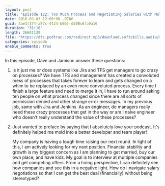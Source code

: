 ```yaml
---
layout: post
title: "Episode 122: Too Much Process and Negotiating Salaries with Multiple Companies"
date: 2018-09-03 12:00:00 -0700
guid: 3ae1f374-a87c-4424-b66f-d508c6fa0a16
duration: "31:18"
length: 26601139
file: "https://dts.podtrac.com/redirect.mp3/download.softskills.audio/sse-122.mp3"
categories: episode
enable_comments: true
---
```


In this episode, Dave and Jamison answer these questions:

1. Is it just me or does systems like Jira and TFS get managers to go crazy on processes? We have TFS and management has created a convoluted mess of processes that takes forever to learn and gets changed on a whim to be replaced by an even more convoluted process. Every time I finish a large feature and need to merge it in, I have to run around asking ten people on what process changed since there are all sorts of permission denied and other strange error messages. In my previous job, same with Jira and Jenkins. As an engineer, do managers really need these crazy processes that get in the way or am I naive engineer who doesn't really understand the value of these processes?

2. Just wanted to preface by saying that I absolutely love your podcast. It's definitely helped me mold into a better developer and team player!

   My company is having a tough time raising our next round. In light of this, I am actively looking for my next position. Financial stability and growth is my biggest concern as I am planning to get married, buy our own place, and have kids. My goal is to interview at multiple companies and get competing offers. From a hiring perspective, I can definitely see how companies and see this in a negative light. How do I navigate salary negotiations so that I can get the best deal (financially) without being stereotyped?
